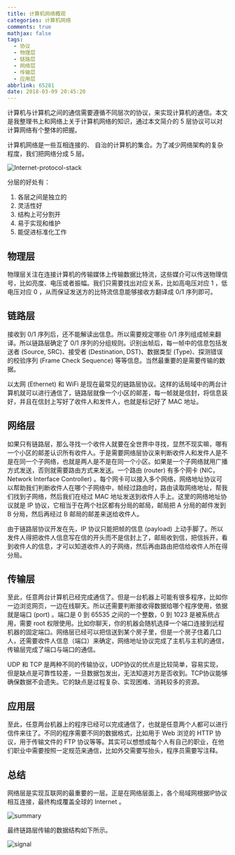 ```yaml
---
title: 计算机网络概观
categories: 计算机网络
comments: true
mathjax: false
tags:
  - 协议
  - 物理层
  - 链路层
  - 网络层
  - 传输层
  - 应用层
abbrlink: 65281
date: 2018-03-09 20:45:20
---
```



计算机与计算机之间的通信需要遵循不同层次的协议，来实现计算机的通信。本文是我整理书上和网络上关于计算机网络的知识，通过本文简介的 5 层协议可以对计算网络有个整体的把握。

<!--more-->

计算机网络是一些互相连接的、 自治的计算机的集合。为了减少网络架构的复杂程度，我们把网络分成 5 层。

![Internet-protocol-stack](Internet-protocol-stack.png "五层协议的体系结构")

分层的好处有：

1. 各层之间是独立的
2. 灵活性好
3. 结构上可分割开
4. 易于实现和维护
5. 能促进标准化工作

## 物理层

物理层关注在连接计算机的传输媒体上传输数据比特流，这些媒介可以传送物理信号，比如亮度、电压或者振幅。我们只需要找出对应关系，比如高电压对应 1 ，低电压对应 0 ，从而保证发送方的比特流信息能够接收方翻译成 0/1 序列即可。

## 链路层

接收到 0/1 序列后，还不能解读出信息。所以需要规定哪些 0/1 序列组成帧来翻译。所以链路层确定了 0/1 序列的分组规则。识别出帧后，每一帧中的信息包括发送者 (Source, SRC)、接受者 (Destination, DST)、数据类型 (Type)、探测错误的校验序列 (Frame Check Sequence) 等等信息。当然最重要的是需要传输的数据。  

以太网 (Ethernet) 和 WiFi 是现在最常见的链路层协议。这样的话局域中的两台计算机就可以进行通信了，链路层就像一个小区的邮差，每一帧就是信封，将信息装好，并且在信封上写好了收件人和发件人，也就是标记好了 MAC 地址。

## 网络层

如果只有链路层，那么寻找一个收件人就要在全世界中寻找，显然不现实嘛，哪有一个小区的邮差认识所有收件人。于是需要网络层协议来判断收件人和发件人是不是在同一个子网络，也就是两人是不是在同一个小区。如果是一个子网络就用广播方式发送，否则就需要路由方式来发送。一个路由 (router) 有多个网卡 (NIC，Network Interface Controller) 。每个网卡可以接入多个网络，网络地址协议可以帮助我们判断收件人在哪个子网络中，帧经过路由时，路由读取网络地址，帮我们找到子网络，然后我们在经过 MAC 地址发送到收件人手上。这里的网络地址协议就是 IP 协议，它相当于在两个社区都有分局的邮局，邮局把 A 分局的邮件发到 B 分局，然后再经过 B 邮局的邮差来送给收件人。  

由于链路层协议开发在先，IP 协议只能把帧的信息 (payload) 上动手脚了。所以发件人得把收件人信息写在信的开头而不是信封上了，邮局收到信，把信拆开，看到收件人的信息，才可以知道收件人的子网络，然后再由路由把信给收件人所在得分局。

## 传输层

至此，任意两台计算机已经完成通信了。但是一台机器上可能有很多程序，比如你一边浏览网页，一边在线聊天。所以还需要判断接收得数据给哪个程序使用，依据就是端口 (port) 。端口是 0 到 65535 之间的一个整数，0 到 1023 是被系统占用，需要 root 权限使用。比如你聊天，你的机器会随机选择一个端口连接到远程机器的固定端口。网络层已经可以把信送到某个房子里，但是一个房子住着几口人，还需要收件人信息（端口）来确定，网络地址协议完成了主机与主机的通信，传输层完成了端口与端口的通信。

UDP 和 TCP 是两种不同的传输协议，UDP协议的优点是比较简单，容易实现，但是缺点是可靠性较差，一旦数据包发出，无法知道对方是否收到。TCP协议能够确保数据不会遗失。它的缺点是过程复杂、实现困难、消耗较多的资源。

## 应用层

至此，任意两台机器上的程序已经可以完成通信了，也就是任意两个人都可以进行信件来往了。不同的程序需要不同的数据格式，比如用于 Web 浏览的 HTTP 协议，用于传输文件的 FTP 协议等等。其实可以想想成每个人有自己的职业，在他们职业中需要按照一定规范来通信，比如外交需要写抬头，程序员需要写注释。

## 总结

网络层是实现互联网的最重要的一层。正是在网络层面上，各个局域网根据IP协议相互连接，最终构成覆盖全球的 Internet 。

![summary](summary.png)

最终链路层传输的数据结构如下所示。

![signal](signal.png)
